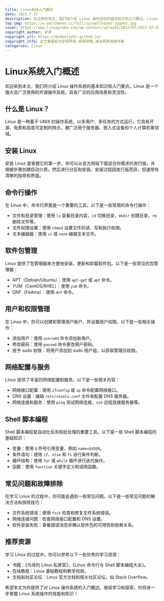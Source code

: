 ```yaml
---
title: Linux系统入门概述
date: 2023.7.17
description: 欢迎来到本文，我们将介绍 Linux 操作系统的基本知识和入门要点。Linux 是一个强大且广泛使用的开源操作系统，具有广泛的应用场景和灵活性。
top_img: https://w.wallhaven.cc/full/zy/wallhaven-zygeko.jpg
cover: https://www.linuxprobe.com/wp-content/uploads/2017/07/2017-07-01-s-wz-01.jpg
copyright_author: 驴哥
copyright_url: https://modestyzht.github.io/
copyright_info: 此文章版权为驴哥所有,如有转载,请注明来自原作者
categories: Linux
---
```



# Linux系统入门概述

欢迎来到本文，我们将介绍 Linux 操作系统的基本知识和入门要点。Linux 是一个强大且广泛使用的开源操作系统，具有广泛的应用场景和灵活性。

## 什么是 Linux？

Linux 是一种基于 UNIX 的操作系统，以多用户、多任务的方式运行。它具有开源、免费和高度可定制的特点，被广泛用于服务器、嵌入式设备和个人计算机等领域。

## 安装 Linux

安装 Linux 是掌握它的第一步。你可以从官方网站下载适合你需求的发行版，并根据步骤创建启动介质，然后进行分区和安装。安装过程因发行版而异，但通常有清晰的指导和界面。

## 命令行操作

在 Linux 中，命令行界面是一个重要的工具。以下是一些常用的命令行操作：

- 文件和目录管理：使用 `ls` 查看目录内容，`cd` 切换目录，`mkdir` 创建目录，`rm` 删除文件等。
- 文件权限设置：使用 `chmod` 设置文件的读、写和执行权限。
- 文本编辑器：使用 `vi` 或 `nano` 编辑文本文件。

## 软件包管理

Linux 提供了包管理器来方便地安装、更新和卸载软件包。以下是一些常见的包管理器：

- APT（Debian/Ubuntu）：使用 `apt-get` 或 `apt` 命令。
- YUM（CentOS/RHEL）：使用 `yum` 命令。
- DNF（Fedora）：使用 `dnf` 命令。

## 用户和权限管理

在 Linux 中，你可以创建和管理用户账户，并设置用户权限。以下是一些相关操作：

- 添加用户：使用 `useradd` 命令添加新用户。
- 修改密码：使用 `passwd` 命令更改用户密码。
- 授予 sudo 权限：将用户添加到 sudo 用户组，以获取管理员权限。

## 网络配置与服务

Linux 提供了丰富的网络配置和服务。以下是一些相关内容：

- 网络接口配置：使用 `ifconfig` 或 `ip` 命令配置网络接口。
- DNS 设置：编辑 `/etc/resolv.conf` 文件来配置 DNS 服务器。
- 网络连接和服务：使用 `ping` 测试网络连接，`ssh` 远程连接服务器等。

## Shell 脚本编程

Shell 脚本编程是自动化任务和批处理的重要工具。以下是一些 Shell 脚本编程的基础知识：

- 变量：使用 `$` 符号引用变量，例如 `name=$USER`。
- 条件语句：使用 `if`、`else` 和 `fi` 进行条件判断。
- 循环结构：使用 `for` 或 `while` 循环进行迭代操作。
- 函数：使用 `function` 关键字定义和调用函数。

## 常见问题和故障排除

在学习 Linux 的过程中，你可能会遇到一些常见问题。以下是一些常见问题的解决方法和排除技巧：

- 文件系统错误：使用 `fsck` 检查和修复文件系统错误。
- 网络连接问题：检查网络接口配置和 DNS 设置。
- 软件安装失败：查看错误消息并确认软件包的可用性和依赖关系。

## 推荐资源

学习 Linux 的过程中，你可以参考以下一些优秀的学习资源：

- 书籍：《鸟哥的 Linux 私房菜》、《Linux 命令行与 Shell 脚本编程大全》。
- 在线教程：Linux 基础教程和教学视频。
- 文档和社区论坛：Linux 官方文档和相关社区论坛，如 Stack Overflow。

希望本文为你提供了对 Linux 操作系统的入门概述。继续学习和探索，你将进一步掌握 Linux 系统操作的技能和知识！



